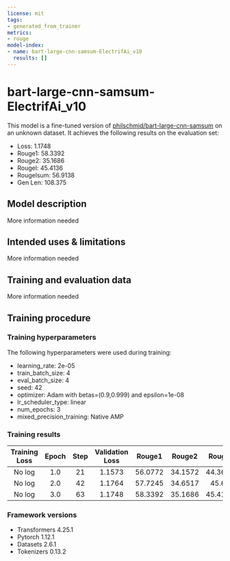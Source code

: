 ```yaml
---
license: mit
tags:
- generated_from_trainer
metrics:
- rouge
model-index:
- name: bart-large-cnn-samsum-ElectrifAi_v10
  results: []
---
```


<!-- This model card has been generated automatically according to the information the Trainer had access to. You
should probably proofread and complete it, then remove this comment. -->

# bart-large-cnn-samsum-ElectrifAi_v10

This model is a fine-tuned version of [philschmid/bart-large-cnn-samsum](https://huggingface.co/philschmid/bart-large-cnn-samsum) on an unknown dataset.
It achieves the following results on the evaluation set:
- Loss: 1.1748
- Rouge1: 58.3392
- Rouge2: 35.1686
- Rougel: 45.4136
- Rougelsum: 56.9138
- Gen Len: 108.375

## Model description

More information needed

## Intended uses & limitations

More information needed

## Training and evaluation data

More information needed

## Training procedure

### Training hyperparameters

The following hyperparameters were used during training:
- learning_rate: 2e-05
- train_batch_size: 4
- eval_batch_size: 4
- seed: 42
- optimizer: Adam with betas=(0.9,0.999) and epsilon=1e-08
- lr_scheduler_type: linear
- num_epochs: 3
- mixed_precision_training: Native AMP

### Training results

| Training Loss | Epoch | Step | Validation Loss | Rouge1  | Rouge2  | Rougel  | Rougelsum | Gen Len  |
|:-------------:|:-----:|:----:|:---------------:|:-------:|:-------:|:-------:|:---------:|:--------:|
| No log        | 1.0   | 21   | 1.1573          | 56.0772 | 34.1572 | 44.3652 | 54.8621   | 106.0833 |
| No log        | 2.0   | 42   | 1.1764          | 57.7245 | 34.6517 | 45.67   | 56.3426   | 106.4167 |
| No log        | 3.0   | 63   | 1.1748          | 58.3392 | 35.1686 | 45.4136 | 56.9138   | 108.375  |


### Framework versions

- Transformers 4.25.1
- Pytorch 1.12.1
- Datasets 2.6.1
- Tokenizers 0.13.2
